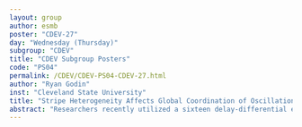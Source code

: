 ```yaml
---
layout: group
author: esmb
poster: "CDEV-27"
day: "Wednesday (Thursday)"
subgroup: "CDEV"
title: "CDEV Subgroup Posters"
code: "PS04"
permalink: /CDEV/CDEV-PS04-CDEV-27.html
author: "Ryan Godin"
inst: "Cleveland State University"
title: "Stripe Heterogeneity Affects Global Coordination of Oscillations in Synthetic Microbial Consortia"
abstract: "Researchers recently utilized a sixteen delay-differential equations model to investigate globally-linked oscillations in two-strain, synthetic microbial consortia. Naturally, their model's complexity makes it challenging to comprehend and analyze, both analytically and numerically. In this presentation, we will discuss the work we have done towards developing a much simpler, non-dimensionalized model consisting of two diffusion equations based on one of the strain's underlying network topology. We will show that our model captures the consortia's qualitative behavior and is more suitable for analysis."
---
```

